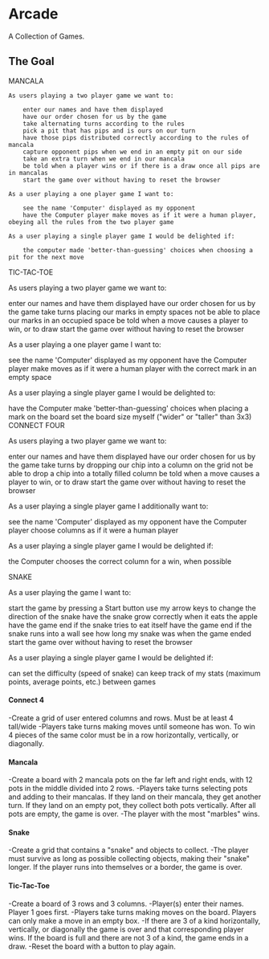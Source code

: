 # Arcade
A Collection of Games.
## The Goal
MANCALA

    As users playing a two player game we want to:

        enter our names and have them displayed
        have our order chosen for us by the game
        take alternating turns according to the rules
        pick a pit that has pips and is ours on our turn
        have those pips distributed correctly according to the rules of mancala
        capture opponent pips when we end in an empty pit on our side
        take an extra turn when we end in our mancala
        be told when a player wins or if there is a draw once all pips are in mancalas
        start the game over without having to reset the browser

    As a user playing a one player game I want to:

        see the name 'Computer' displayed as my opponent
        have the Computer player make moves as if it were a human player, obeying all the rules from the two player game

    As a user playing a single player game I would be delighted if:

        the computer made 'better-than-guessing' choices when choosing a pit for the next move

TIC-TAC-TOE

As users playing a two player game we want to:

enter our names and have them displayed
have our order chosen for us by the game
take turns placing our marks in empty spaces
not be able to place our marks in an occupied space
be told when a move causes a player to win, or to draw
start the game over without having to reset the browser

As a user playing a one player game I want to:

see the name 'Computer' displayed as my opponent
have the Computer player make moves as if it were a human player with the correct mark in an empty space

As a user playing a single player game I would be delighted to:

have the Computer make 'better-than-guessing' choices when placing a mark on the board
set the board size myself ("wider" or "taller" than 3x3)
CONNECT FOUR

As users playing a two player game we want to:

enter our names and have them displayed
have our order chosen for us by the game
take turns by dropping our chip into a column on the grid
not be able to drop a chip into a totally filled column
be told when a move causes a player to win, or to draw
start the game over without having to reset the browser

As a user playing a single player game I additionally want to:

see the name 'Computer' displayed as my opponent
have the Computer player choose columns as if it were a human player

As a user playing a single player game I would be delighted if:

the Computer chooses the correct column for a win, when possible

SNAKE

As a user playing the game I want to:

start the game by pressing a Start button
use my arrow keys to change the direction of the snake
have the snake grow correctly when it eats the apple
have the game end if the snake tries to eat itself
have the game end if the snake runs into a wall
see how long my snake was when the game ended
start the game over without having to reset the browser

As a user playing a single player game I would be delighted if:

can set the difficulty (speed of snake)
can keep track of my stats (maximum points, average points, etc.) between games

#### Connect 4
-Create a grid of user entered columns and rows. Must be at least 4 tall/wide
-Players take turns making moves until someone has won. To win 4 pieces of the same color must be in a row horizontally, vertically, or diagonally.
#### Mancala
-Create a board with 2 mancala pots on the far left and right ends, with 12 pots in the middle divided into 2 rows.
-Players take turns selecting pots and adding to their mancalas. If they land on their mancala, they get another turn. If they land on an empty pot, they collect both pots vertically. After all pots are empty, the game is over.
-The player with the most "marbles" wins.
#### Snake
-Create a grid that contains a "snake" and objects to collect.
-The player must survive as long as possible collecting objects, making their "snake" longer. If the player runs into themselves or a border, the game is over.
#### Tic-Tac-Toe
-Create a board of 3 rows and 3 columns.
-Player(s) enter their names. Player 1 goes first.
-Players take turns making moves on the board. Players can only make a move in an empty box.
-If there are 3 of a kind horizontally, vertically, or diagonally the game is over and that corresponding player wins. If the board is full and there are not 3 of a kind, the game ends in a draw.
-Reset the board with a button to play again.
